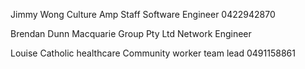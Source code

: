 Jimmy Wong
Culture Amp
Staff Software Engineer
0422942870

Brendan Dunn
Macquarie Group Pty Ltd
Network Engineer

Louise
Catholic healthcare
Community worker team lead
0491158861